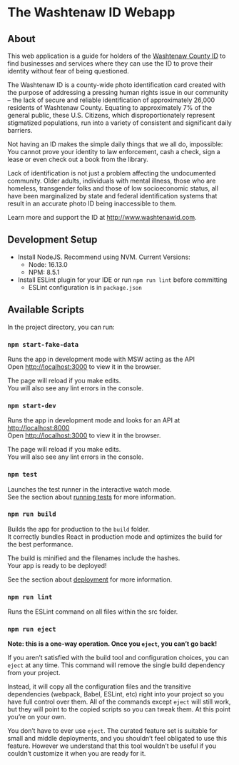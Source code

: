 # The Washtenaw ID Webapp

## About

This web application is a guide for holders of
the [Washtenaw County ID](https://www.washtenaw.org/269/County-Identification-Card-Program) to find businesses and
services where they can use the ID to prove their identity without fear of being questioned.

The Washtenaw ID is a county-wide photo identification card created with the purpose of addressing a pressing human
rights issue in our community – the lack of secure and reliable identification of approximately 26,000 residents of
Washtenaw County. Equating to approximately 7% of the general public, these U.S. Citizens, which disproportionately
represent stigmatized populations, run into a variety of consistent and significant daily barriers.

Not having an ID makes the simple daily things that we all do, impossible: You cannot prove your identity to law
enforcement, cash a check, sign a lease or even check out a book from the library.

Lack of identification is not just a problem affecting the undocumented community. Older adults, individuals with mental
illness, those who are homeless, transgender folks and those of low socioeconomic status, all have been marginalized by
state and federal identification systems that result in an accurate photo ID being inaccessible to them.

Learn more and support the ID at http://www.washtenawid.com.

## Development Setup

- Install NodeJS. Recommend using NVM. Current Versions:
    - Node: 16.13.0
    - NPM: 8.5.1
- Install ESLint plugin for your IDE or run `npm run lint` before committing
    - ESLint configuration is in `package.json`

## Available Scripts

In the project directory, you can run:

### `npm start-fake-data`

Runs the app in development mode with MSW acting as the API\
Open [http://localhost:3000](http://localhost:3000) to view it in the browser.

The page will reload if you make edits.\
You will also see any lint errors in the console.

### `npm start-dev`

Runs the app in development mode and looks for an API at [http://localhost:8000](http://localhost:8000)\
Open [http://localhost:3000](http://localhost:3000) to view it in the browser.

The page will reload if you make edits.\
You will also see any lint errors in the console.

### `npm test`

Launches the test runner in the interactive watch mode.\
See the section about [running tests](https://facebook.github.io/create-react-app/docs/running-tests) for more
information.

### `npm run build`

Builds the app for production to the `build` folder.\
It correctly bundles React in production mode and optimizes the build for the best performance.

The build is minified and the filenames include the hashes.\
Your app is ready to be deployed!

See the section about [deployment](https://facebook.github.io/create-react-app/docs/deployment) for more information.

### `npm run lint`

Runs the ESLint command on all files within the src folder.

### `npm run eject`

**Note: this is a one-way operation. Once you `eject`, you can’t go back!**

If you aren’t satisfied with the build tool and configuration choices, you can `eject` at any time. This command will
remove the single build dependency from your project.

Instead, it will copy all the configuration files and the transitive dependencies (webpack, Babel, ESLint, etc) right
into your project so you have full control over them. All of the commands except `eject` will still work, but they will
point to the copied scripts so you can tweak them. At this point you’re on your own.

You don’t have to ever use `eject`. The curated feature set is suitable for small and middle deployments, and you
shouldn’t feel obligated to use this feature. However we understand that this tool wouldn’t be useful if you couldn’t
customize it when you are ready for it.
